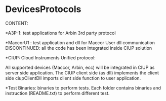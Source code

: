 # DevicesProtocols

CONTENT:

*A3P-1: test applications for Arbin 3rd party protocol

*MaccorU1 : test application and dll for Maccor User dll communication
            DISCONTINUED: all the code has been integrated inside CIUP solution

*CIUP: Cloud Instruments Unified protocol:

All supported devices (Maccor, Arbin, ecc) will be integrated in CIUP as server
side application. The CIUP client side (as dll) implements the client side
ciupClientDll imports client side function to user application.

*Test Binaries: binaries to perform tests. Each folder contains binaries and 
instruction (README.txt) to perform different test. 

